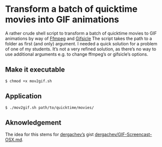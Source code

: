 # Transform a batch of quicktime movies into GIF animations

A rather crude shell script to transform a batch of quicktime movies to GIF animations by way of [Ffmpeg](https://www.ffmpeg.org/) and [Gifsicle](https://www.lcdf.org/gifsicle/) The script takes the path to a folder as first (and only) argument.
I needed a quick solution for a problem of one of my students. It’s not a very refined solution, as there’s no way to use additional arguments e.g. to change ffmpeg’s or gifsicle’s options.

## Make it executable

```
$ chmod +x mov2gif.sh
```

## Application

```
$ ./mov2gif.sh path/to/quicktime/movies/
```

## Aknowledgement

The idea for this stems for [dergachev’s](https://gist.github.com/dergachev) gist [dergachev/GIF-Screencast-OSX.md](https://gist.github.com/dergachev/4627207).  
